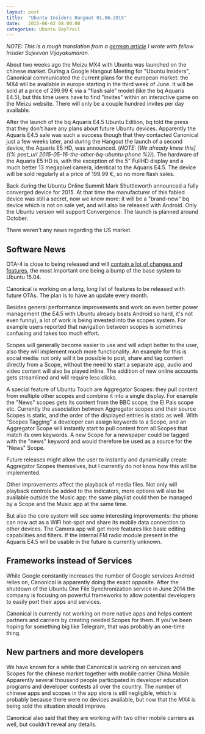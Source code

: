 ```yaml
---
layout: post
title:  "Ubuntu Insiders Hangout 01.06.2015"
date:   2015-06-02 08:00:00
categories: Ubuntu BayTrail
---
```


*NOTE: This is a rough translation from a [german article][ikhaya-mx4] I wrote with fellow Insider Sujeevan Vijayakumaran.*

About two weeks ago the Meizu MX4 with Ubuntu was launched on the chinese market. During a Google Hangout Meeting for "Ubuntu Insiders", Canonical communicated the current plans for the european market: the MX4 will be available in europe starting in the third week of June. It will be sold at a price of 299.99 € via a "flash sale" model (like the bq Aquaris E4.5), but this time users have to find "invites" within an interactive game on the Meizu website. There will only be a couple hundred invites per day available.

After the launch of the bq Aquaris E4.5 Ubuntu Edition, bq told the press that they don't have any plans about future Ubuntu devices. Apparently the Aquaris E4.5 sale was such a success though that they contacted Canonical just a few weeks later, and during the Hangout the launch of a second device, the Aquaris E5 HD, was announced. (*NOTE: [We already knew this]({% post_url 2015-05-16-the-other-bq-ubuntu-phone %})*). The hardware of the Aquaris E5 HD is, with the exception of the 5" FullHD display and a much better 13 megapixel camera, identical to the Aquaris E4.5. The device will be sold regularly at a price of 199.99 €, so no more flash sales.

Back during the Ubuntu Online Summit Mark Shuttleworth announced a fully converged device for 2015. At that time the manufacturer of this fabled device was still a secret, now we know more: it will be a "brand-new" bq device which is not on sale yet, and will also be released with Android. Only the Ubuntu version will support Convergence. The launch is planned around October.

There weren't any news regarding the US market.


## Software News

OTA-4 is close to being released and will [contain a lot of changes and features][ota-4], the most important one being a bump of the base system to Ubuntu 15.04.

Canonical is working on a long, long list of features to be released with future OTAs. The plan is to have an update every month.

Besides general performance improvements and work on even better power management (the E4.5 with Ubuntu already beats Android so hard, it's not even funny), a lot of work is being invested into the scopes system. For example users reported that navigation between scopes is sometimes confusing and takes too much effort.

Scopes will generally become easier to use and will adapt better to the user, also they will implement much more functionality. An example for this is social media: not only will it be possible to post, share and tag content directly from a Scope, without the need to start a separate app, audio and video content will also be played inline. The addition of new online accounts gets streamlined and will require less clicks.

A special feature of Ubuntu Touch are Aggregator Scopes: they pull content from multiple other scopes and combine it into a single display. For example the "News" scopes gets its content from the BBC scope, the El Pais scope etc. Currently the association between Aggregator scopes and their source Scopes is static, and the order of the displayed entries is static as well. With "Scopes Tagging" a developer can assign keywords to a Scope, and an Aggregator Scope will instantly start to pull content from all Scopes that match its own keywords. A new Scope for a newspaper could be tagged with the "news" keyword and would therefore be used as a source for the "News" Scope.

Future releases might allow the user to instantly and dynamically create Aggregator Scopes themselves, but I currently do not know how this will be implemented.

Other improvements affect the playback of media files. Not only will playback controls be added to the indicators, more options will also be available outside the Music app: the same playlist could then be managed by a Scope and the Music app at the same time.

But also the core system will see some interesting improvements: the phone can now act as a WiFi hot-spot and share its mobile data connection to other devices. The Camera app will get more features like basic editing capabilities and filters. If the internal FM radio module present in the Aquaris E4.5 will be usable in the future is currently unknown.


## Frameworks instead of Services

While Google constantly increases the number of Google services Android relies on, Canonical is apparently doing the exact opposite. After the shutdown of the Ubuntu One File Synchronization service in June 2014 the company is focusing on powerful frameworks to allow potential developers to easily port their apps and services.

Canonical is currently not working on more native apps and helps content partners and carriers by creating needed Scopes for them. If you've been hoping for something big like Telegram, that was probably an one-time thing.


## New partners and more developers

We have known for a while that Canonical is working on services and Scopes for the chinese market together with mobile carrier China Mobile. Apparently several thousand people participated in developer education programs and developer contests all over the country. The number of chinese apps and scopes in the app store is still negligible, which is probably because there were no devices available, but now that the MX4 is being sold the situation should improve.

Canonical also said that they are working with two other mobile carriers as well, but couldn't reveal any details.


[ikhaya-mx4]: https://ikhaya.ubuntuusers.de/2015/06/01/meizu-mx4-startet-in-europa-bq-aquaris-e5-offiziell-bestaetigt/

[ota-4]: https://insights.ubuntu.com/2015/05/29/phone-updates-may/